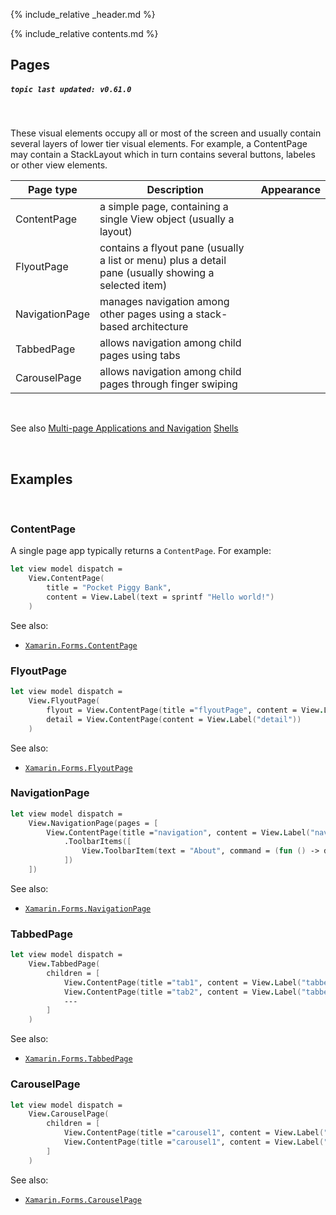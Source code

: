 {% include_relative _header.md %}

{% include_relative contents.md %}

Pages 
------

##### `topic last updated: v0.61.0`
<br /> 

 These visual elements occupy all or most of the screen and usually contain several layers of lower tier visual elements. 
 For example, a ContentPage may contain a StackLayout which in turn contains several buttons, labeles or other view elements. 

| Page type          | Description                                                                                          | Appearance |
|----------------|------------------------------------------------------------------------------------------------------|------------|
| ContentPage    | a simple page, containing a single View object (usually a layout)                                    |            |
| FlyoutPage     | contains a flyout pane (usually a list or menu) plus a detail pane (usually showing a selected item) |            |
| NavigationPage | manages navigation among other pages using a stack-based architecture                                |            |
| TabbedPage     | allows navigation among child pages using tabs                                                       |            |
| CarouselPage   | allows navigation among child pages through finger swiping                                           |            |


<br /> 

See also 
[Multi-page Applications and Navigation](pages-navigation.md)
[Shells](views-shells.md)

<br /> 

Examples
------
<br />

### ContentPage

A single page app typically returns a `ContentPage`. For example:

```fsharp 
let view model dispatch =
    View.ContentPage(
        title = "Pocket Piggy Bank",
        content = View.Label(text = sprintf "Hello world!")
    )
```

See also:

* [`Xamarin.Forms.ContentPage`](https://docs.microsoft.com/en-us/dotnet/api/Xamarin.Forms.ContentPage)

### FlyoutPage
```fsharp 
let view model dispatch =
    View.FlyoutPage(
        flyout = View.ContentPage(title ="flyoutPage", content = View.Label("flyout")), // 'title' is needed for the flyout page
        detail = View.ContentPage(content = View.Label("detail"))        
    )
```

See also:

* [`Xamarin.Forms.FlyoutPage`](https://docs.microsoft.com/en-us/dotnet/api/Xamarin.Forms.FlyoutPage)

### NavigationPage
```fsharp 
let view model dispatch =
    View.NavigationPage(pages = [
        View.ContentPage(title ="navigation", content = View.Label("navigation page 1"))
            .ToolbarItems([
                View.ToolbarItem(text = "About", command = (fun () -> dispatch (ShowAbout true))) 
            ])
    ])
```

See also:

* [`Xamarin.Forms.NavigationPage`](https://docs.microsoft.com/en-us/dotnet/api/Xamarin.Forms.NavigationPage)

### TabbedPage
```fsharp 
let view model dispatch =        
    View.TabbedPage(
        children = [
            View.ContentPage(title ="tab1", content = View.Label("tabbed page 1"))                
            View.ContentPage(title ="tab2", content = View.Label("tabbed page 2"))
            ---
        ]
    )
```

See also:

* [`Xamarin.Forms.TabbedPage`](https://docs.microsoft.com/en-us/dotnet/api/Xamarin.Forms.TabbedPage)

### CarouselPage
```fsharp 
let view model dispatch =
    View.CarouselPage(
        children = [
            View.ContentPage(title ="carousel1", content = View.Label("carousel page 1"))                
            View.ContentPage(title ="carousel1", content = View.Label("carousel page 2"))
        ]
    )
```

See also:

* [`Xamarin.Forms.CarouselPage`](https://docs.microsoft.com/en-us/dotnet/api/Xamarin.Forms.CarouselPage)